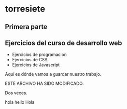 # torresiete
## Primera parte
## Ejercicios del curso de desarrollo web


- Ejercicios de programación
- Ejercicios de CSS
- Ejercicios de Javascript


Aquí es dónde vamos a guardar nuestro trabajo.

ESTE ARCHIVO HA SIDO MODIFICADO.

Dos veces.

hola
hello
Hola

